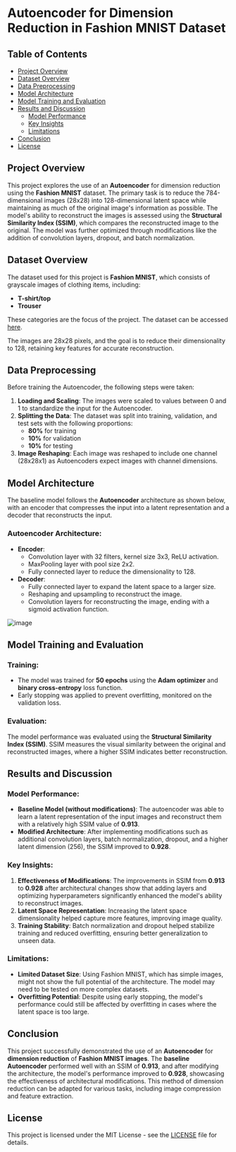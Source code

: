 # Autoencoder for Dimension Reduction in Fashion MNIST Dataset

## Table of Contents
- [Project Overview](#project-overview)
- [Dataset Overview](#dataset-overview)
- [Data Preprocessing](#data-preprocessing)
- [Model Architecture](#model-architecture)
- [Model Training and Evaluation](#model-training-and-evaluation)
- [Results and Discussion](#results-and-discussion)
  - [Model Performance](#model-performance)
  - [Key Insights](#key-insights)
  - [Limitations](#limitations)
- [Conclusion](#conclusion)
- [License](#license)

## Project Overview

This project explores the use of an **Autoencoder** for dimension reduction using the **Fashion MNIST** dataset. The primary task is to reduce the 784-dimensional images (28x28) into 128-dimensional latent space while maintaining as much of the original image's information as possible. The model's ability to reconstruct the images is assessed using the **Structural Similarity Index (SSIM)**, which compares the reconstructed image to the original. The model was further optimized through modifications like the addition of convolution layers, dropout, and batch normalization.

## Dataset Overview

The dataset used for this project is **Fashion MNIST**, which consists of grayscale images of clothing items, including:

- **T-shirt/top**
- **Trouser**

These categories are the focus of the project. The dataset can be accessed [here](https://github.com/zalandoresearch/fashion-mnist/blob/master/README.md).

The images are 28x28 pixels, and the goal is to reduce their dimensionality to 128, retaining key features for accurate reconstruction.

## Data Preprocessing

Before training the Autoencoder, the following steps were taken:

1. **Loading and Scaling**: The images were scaled to values between 0 and 1 to standardize the input for the Autoencoder.
2. **Splitting the Data**: The dataset was split into training, validation, and test sets with the following proportions:
   - **80%** for training
   - **10%** for validation
   - **10%** for testing
3. **Image Reshaping**: Each image was reshaped to include one channel (28x28x1) as Autoencoders expect images with channel dimensions.

## Model Architecture

The baseline model follows the **Autoencoder** architecture as shown below, with an encoder that compresses the input into a latent representation and a decoder that reconstructs the input.

### Autoencoder Architecture:
- **Encoder**:
  - Convolution layer with 32 filters, kernel size 3x3, ReLU activation.
  - MaxPooling layer with pool size 2x2.
  - Fully connected layer to reduce the dimensionality to 128.
- **Decoder**:
  - Fully connected layer to expand the latent space to a larger size.
  - Reshaping and upsampling to reconstruct the image.
  - Convolution layers for reconstructing the image, ending with a sigmoid activation function.

![image](https://github.com/user-attachments/assets/5fa24328-425a-4a80-ac6b-c98ce69f8d2f)


## Model Training and Evaluation

### Training:
- The model was trained for **50 epochs** using the **Adam optimizer** and **binary cross-entropy** loss function.
- Early stopping was applied to prevent overfitting, monitored on the validation loss.

### Evaluation:
The model performance was evaluated using the **Structural Similarity Index (SSIM)**. SSIM measures the visual similarity between the original and reconstructed images, where a higher SSIM indicates better reconstruction.

## Results and Discussion

### Model Performance:
- **Baseline Model (without modifications)**: The autoencoder was able to learn a latent representation of the input images and reconstruct them with a relatively high SSIM value of **0.913**.
- **Modified Architecture**: After implementing modifications such as additional convolution layers, batch normalization, dropout, and a higher latent dimension (256), the SSIM improved to **0.928**. 

### Key Insights:
1. **Effectiveness of Modifications**: The improvements in SSIM from **0.913** to **0.928** after architectural changes show that adding layers and optimizing hyperparameters significantly enhanced the model's ability to reconstruct images.
2. **Latent Space Representation**: Increasing the latent space dimensionality helped capture more features, improving image quality.
3. **Training Stability**: Batch normalization and dropout helped stabilize training and reduced overfitting, ensuring better generalization to unseen data.

### Limitations:
- **Limited Dataset Size**: Using Fashion MNIST, which has simple images, might not show the full potential of the architecture. The model may need to be tested on more complex datasets.
- **Overfitting Potential**: Despite using early stopping, the model's performance could still be affected by overfitting in cases where the latent space is too large.

## Conclusion

This project successfully demonstrated the use of an **Autoencoder** for **dimension reduction** of **Fashion MNIST images**. The **baseline Autoencoder** performed well with an SSIM of **0.913**, and after modifying the architecture, the model's performance improved to **0.928**, showcasing the effectiveness of architectural modifications. This method of dimension reduction can be adapted for various tasks, including image compression and feature extraction.

## License

This project is licensed under the MIT License - see the [LICENSE](LICENSE) file for details.
